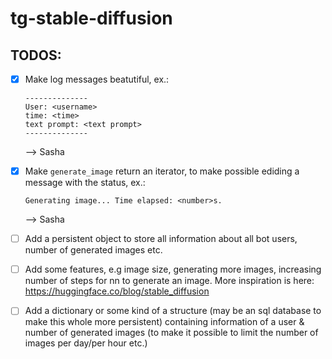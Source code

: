 # tg-stable-diffusion

## TODOS:
- [x] Make log messages beatutiful, ex.:
    ```
    --------------
    User: <username>
    time: <time>
    text prompt: <text prompt>
    --------------
    ```
    --> Sasha
- [x] Make `generate_image` return an iterator, to make possible ediding a message with the status, ex.:
    ```
    Generating image... Time elapsed: <number>s.
    ```
    --> Sasha
   
- [ ] Add a persistent object to store all information about all bot users, number of generated images etc. 
- [ ] Add some features, e.g image size, generating more images, increasing number of steps for nn to generate an image.
      More inspiration is here: https://huggingface.co/blog/stable_diffusion
- [ ] Add a dictionary or some kind of a structure (may be an sql database to make this whole more persistent)
      containing information of a user & number of generated images (to make it possible to limit the number of images per day/per hour etc.)
